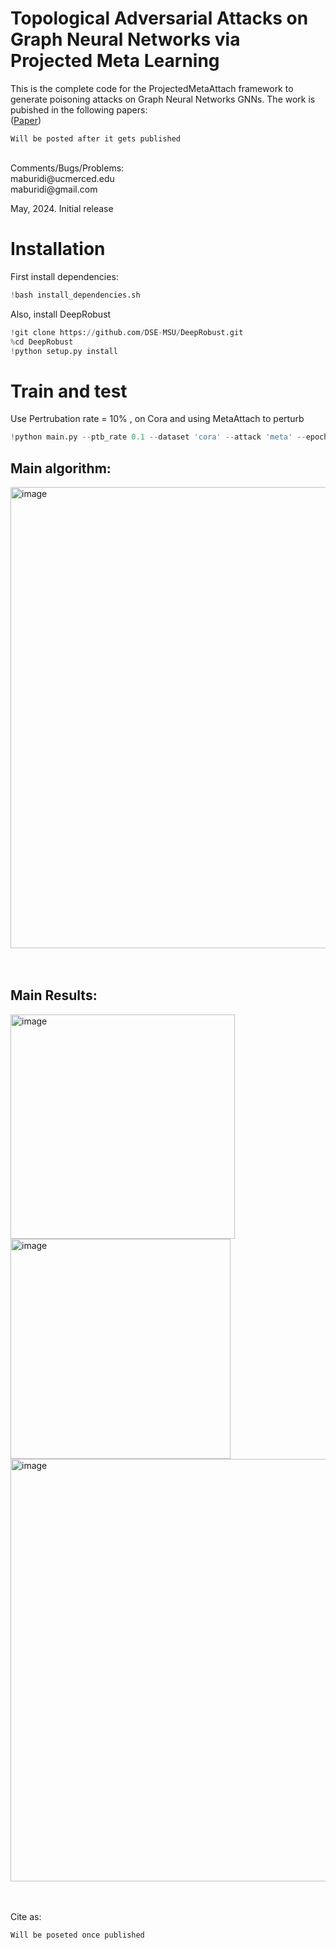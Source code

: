 # Topological Adversarial Attacks on Graph Neural Networks via Projected Meta Learning


This is the complete code for the ProjectedMetaAttach framework to generate poisoning attacks on Graph Neural Networks GNNs. The work is pubished in the following papers: <br />
([Paper]())


```
Will be posted after it gets published 

```

 <br />
Comments/Bugs/Problems:  <br />
maburidi@ucmerced.edu  <br /> 
maburidi@gmail.com  <br />

May, 2024. Initial release <br />


# Installation
First install dependencies: 

```python
!bash install_dependencies.sh
```
Also, install DeepRobust 
```python
!git clone https://github.com/DSE-MSU/DeepRobust.git
%cd DeepRobust
!python setup.py install
```


# Train and test 
Use Pertrubation rate = 10% , on Cora and using MetaAttach to perturb 
```python
!python main.py --ptb_rate 0.1 --dataset 'cora' --attack 'meta' --epochs 250  
```

## Main algorithm:

<img width="738" alt="image" src="https://github.com/Maburidi/ProjectedMettaAttack/assets/48891624/0c5baf66-b8da-4ee6-8ac7-497e950b57d1">

<br /> 
  <br /> 
   <br /> 


## Main Results: 

<img width="359" alt="image" src="https://github.com/Maburidi/ProjectedMettaAttack/assets/48891624/b11b2f12-d4ef-4022-b2f5-079da8f78d8c">


<img width="352" alt="image" src="https://github.com/Maburidi/ProjectedMettaAttack/assets/48891624/b2a889e1-dcff-4d5c-94ea-918da38fc882">


<img width="676" alt="image" src="https://github.com/Maburidi/ProjectedMettaAttack/assets/48891624/c9154aa9-1425-4f45-8fa6-57f50726cafc">


 <br /> 
  <br /> 
   <br /> 




Cite as:
```
Will be poseted once published 

```








